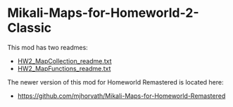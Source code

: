 # Mikali-Maps-for-Homeworld-2-Classic

This mod has two readmes:

* [HW2_MapCollection_readme.txt](HW2_MapCollection_readme.txt)
* [HW2_MapFunctions_readme.txt](HW2_MapFunctions_readme.txt)

The newer version of this mod for Homeworld Remastered is located here:

* https://github.com/mjhorvath/Mikali-Maps-for-Homeworld-Remastered
